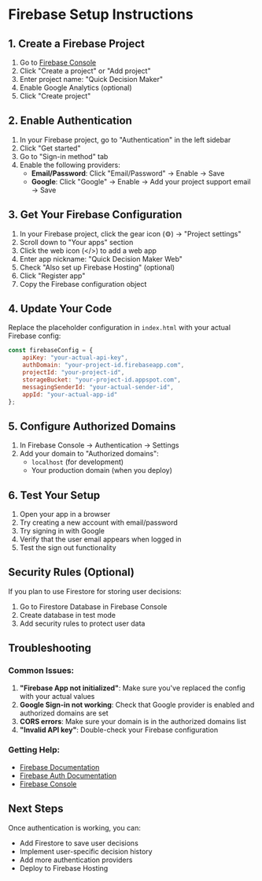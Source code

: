 # Firebase Setup Instructions

## 1. Create a Firebase Project

1. Go to [Firebase Console](https://console.firebase.google.com/)
2. Click "Create a project" or "Add project"
3. Enter project name: "Quick Decision Maker"
4. Enable Google Analytics (optional)
5. Click "Create project"

## 2. Enable Authentication

1. In your Firebase project, go to "Authentication" in the left sidebar
2. Click "Get started"
3. Go to "Sign-in method" tab
4. Enable the following providers:
   - **Email/Password**: Click "Email/Password" → Enable → Save
   - **Google**: Click "Google" → Enable → Add your project support email → Save

## 3. Get Your Firebase Configuration

1. In your Firebase project, click the gear icon (⚙️) → "Project settings"
2. Scroll down to "Your apps" section
3. Click the web icon (</>) to add a web app
4. Enter app nickname: "Quick Decision Maker Web"
5. Check "Also set up Firebase Hosting" (optional)
6. Click "Register app"
7. Copy the Firebase configuration object

## 4. Update Your Code

Replace the placeholder configuration in `index.html` with your actual Firebase config:

```javascript
const firebaseConfig = {
    apiKey: "your-actual-api-key",
    authDomain: "your-project-id.firebaseapp.com",
    projectId: "your-project-id",
    storageBucket: "your-project-id.appspot.com",
    messagingSenderId: "your-actual-sender-id",
    appId: "your-actual-app-id"
};
```

## 5. Configure Authorized Domains

1. In Firebase Console → Authentication → Settings
2. Add your domain to "Authorized domains":
   - `localhost` (for development)
   - Your production domain (when you deploy)

## 6. Test Your Setup

1. Open your app in a browser
2. Try creating a new account with email/password
3. Try signing in with Google
4. Verify that the user email appears when logged in
5. Test the sign out functionality

## Security Rules (Optional)

If you plan to use Firestore for storing user decisions:

1. Go to Firestore Database in Firebase Console
2. Create database in test mode
3. Add security rules to protect user data

## Troubleshooting

### Common Issues:

1. **"Firebase App not initialized"**: Make sure you've replaced the config with your actual values
2. **Google Sign-in not working**: Check that Google provider is enabled and authorized domains are set
3. **CORS errors**: Make sure your domain is in the authorized domains list
4. **"Invalid API key"**: Double-check your Firebase configuration

### Getting Help:

- [Firebase Documentation](https://firebase.google.com/docs)
- [Firebase Auth Documentation](https://firebase.google.com/docs/auth)
- [Firebase Console](https://console.firebase.google.com/)

## Next Steps

Once authentication is working, you can:
- Add Firestore to save user decisions
- Implement user-specific decision history
- Add more authentication providers
- Deploy to Firebase Hosting


